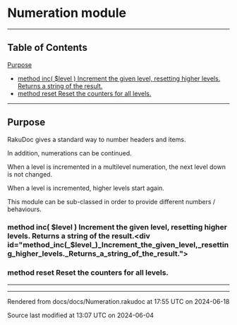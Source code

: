 
# Numeration module

----

## Table of Contents
<a href="#Purpose">Purpose</a>   
  - <a href="#method_inc(_$level_)_Increment_the_given_level,_resetting_higher_levels._Returns_a_string_of_the_result.">method inc( $level ) Increment the given level, resetting higher levels. Returns a string of the result.</a>   
  - <a href="#method_reset_Reset_the_counters_for_all_levels.">method reset Reset the counters for all levels.</a>   


----

## Purpose<div id="Purpose"> </div>
RakuDoc gives a standard way to number headers and items. 

In addition, numerations can be continued. 

When a level is incremented in a multilevel numeration, the next level down is not changed. 

When a level is incremented, higher levels start again. 

This module can be sub-classed in order to provide different numbers / behaviours. 



### method inc( $level ) Increment the given level, resetting higher levels. Returns a string of the result.<div id="method_inc(_$level_)_Increment_the_given_level,_resetting_higher_levels._Returns_a_string_of_the_result."> </div>


### method reset Reset the counters for all levels.<div id="method_reset_Reset_the_counters_for_all_levels."> </div>



----

----

Rendered from docs/docs/Numeration.rakudoc at 17:55 UTC on 2024-06-18

Source last modified at 13:07 UTC on 2024-06-04


